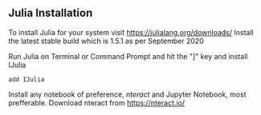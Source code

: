 ## Julia Installation
To install Julia for your system visit https://julialang.org/downloads/
Install the latest stable build which is 1.5.1 as per September 2020

Run Julia on Terminal or Command Prompt and hit the "]" key and install IJulia 

```
add IJulia

```
Install any notebook of preference, *nteract* and Jupyter Notebook, most prefferable. Download nteract from https://nteract.io/
